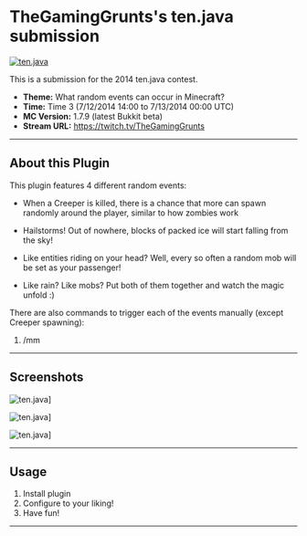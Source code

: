 TheGamingGrunts's ten.java submission
==============================

[![ten.java](https://cdn.mediacru.sh/hu4CJqRD7AiB.svg)](https://tenjava.com/)

This is a submission for the 2014 ten.java contest.

- __Theme:__ What random events can occur in Minecraft?
- __Time:__ Time 3 (7/12/2014 14:00 to 7/13/2014 00:00 UTC)
- __MC Version:__ 1.7.9 (latest Bukkit beta)
- __Stream URL:__ https://twitch.tv/TheGamingGrunts

<!-- put chosen theme above -->

---------------------------------------

About this Plugin
-----

This plugin features 4 different random events:
- When a Creeper is killed, there is a chance that more can spawn randomly around the player, similar to how zombies work


- Hailstorms! Out of nowhere, blocks of packed ice will start falling from the sky!


- Like entities riding on your head? Well, every so often a random mob will be set as your passenger!


- Like rain? Like mobs? Put both of them together and watch the magic unfold :)

There are also commands to trigger each of the events manually (except Creeper spawning):

1. /mm 

---------------------------------------

Screenshots
-----


![ten.java](http://i.imgur.com/Heer3DL.png)]

![ten.java](http://i.imgur.com/JHTf1vu.png)]

![ten.java](http://i.imgur.com/g9fEaBy.png)]

---------------------------------------

Usage
-----

1. Install plugin
2. Configure to your liking!
3. Have fun!

---------------------------------------



